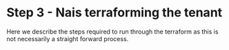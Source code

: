 # Step 3 - Nais terraforming the tenant

Here we describe the steps required to run through the terraform as this is not necessarily a straight forward process.




